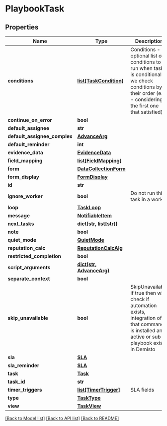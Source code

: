 # PlaybookTask

## Properties
Name | Type | Description | Notes
------------ | ------------- | ------------- | -------------
**conditions** | [**list[TaskCondition]**](TaskCondition.md) | Conditions - optional list of conditions to run when task is conditional. we check conditions by their order (e.i. - considering the first one that satisfied) | [optional] 
**continue_on_error** | **bool** |  | [optional] 
**default_assignee** | **str** |  | [optional] 
**default_assignee_complex** | [**AdvanceArg**](AdvanceArg.md) |  | [optional] 
**default_reminder** | **int** |  | [optional] 
**evidence_data** | [**EvidenceData**](EvidenceData.md) |  | [optional] 
**field_mapping** | [**list[FieldMapping]**](FieldMapping.md) |  | [optional] 
**form** | [**DataCollectionForm**](DataCollectionForm.md) |  | [optional] 
**form_display** | [**FormDisplay**](FormDisplay.md) |  | [optional] 
**id** | **str** |  | [optional] 
**ignore_worker** | **bool** | Do not run this task in a worker | [optional] 
**loop** | [**TaskLoop**](TaskLoop.md) |  | [optional] 
**message** | [**NotifiableItem**](NotifiableItem.md) |  | [optional] 
**next_tasks** | **dict(str, list[str])** |  | [optional] 
**note** | **bool** |  | [optional] 
**quiet_mode** | [**QuietMode**](QuietMode.md) |  | [optional] 
**reputation_calc** | [**ReputationCalcAlg**](ReputationCalcAlg.md) |  | [optional] 
**restricted_completion** | **bool** |  | [optional] 
**script_arguments** | [**dict(str, AdvanceArg)**](AdvanceArg.md) |  | [optional] 
**separate_context** | **bool** |  | [optional] 
**skip_unavailable** | **bool** | SkipUnavailable if true then will check if automation exists, integration of that command is installed and active or sub playbook exists in Demisto | [optional] 
**sla** | [**SLA**](SLA.md) |  | [optional] 
**sla_reminder** | [**SLA**](SLA.md) |  | [optional] 
**task** | [**Task**](Task.md) |  | [optional] 
**task_id** | **str** |  | [optional] 
**timer_triggers** | [**list[TimerTrigger]**](TimerTrigger.md) | SLA fields | [optional] 
**type** | [**TaskType**](TaskType.md) |  | [optional] 
**view** | [**TaskView**](TaskView.md) |  | [optional] 

[[Back to Model list]](README.md#documentation-for-models) [[Back to API list]](README.md#documentation-for-api-endpoints) [[Back to README]](README.md)


